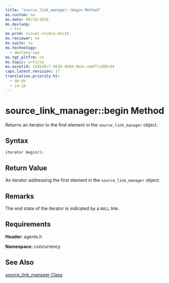 ```yaml
---
title: "source_link_manager::begin Method"
ms.custom: na
ms.date: 09/19/2016
ms.devlang: 
  - C++
ms.prod: visual-studio-dev14
ms.reviewer: na
ms.suite: na
ms.technology: 
  - devlang-cpp
ms.tgt_pltfrm: na
ms.topic: article
ms.assetid: 245bd0c7-563b-4b0d-9e4c-ee6f7cd89cd4
caps.latest.revision: 17
translation.priority.ht: 
  - de-de
  - ja-jp
---
```

# source_link_manager::begin Method
Returns an iterator to the first element in the `source_link_manager` object.  
  
## Syntax  
  
```  
iterator begin();  
```  
  
## Return Value  
 An iterator addressing the first element in the `source_link_manager` object.  
  
## Remarks  
 The end state of the iterator is indicated by a `NULL` link.  
  
## Requirements  
 **Header:** agents.h  
  
 **Namespace:** concurrency  
  
## See Also  
 [source_link_manager Class](../vs140/source_link_manager-Class.md)